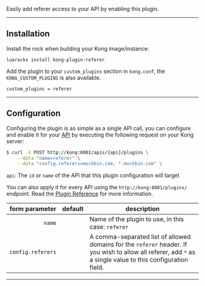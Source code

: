 
Easily add referer access to your API by enabling
this plugin.

----

## Installation

Install the rock when building your Kong image/instance:
```
luarocks install kong-plugin-referer
```

Add the plugin to your `custom_plugins` section in `kong.conf`, the `KONG_CUSTOM_PLUGINS` is also available.

```
custom_plugins = referer
```

----

## Configuration

Configuring the plugin is as simple as a single API call, you can configure and
enable it for your [API][api-object] by executing the following request on your
Kong server:

```bash
$ curl -X POST http://kong:8001/apis/{api}/plugins \
    --data "name=referer" \
    --data "config.referers=mockbin.com, *.mockbin.com" \
```

`api`: The `id` or `name` of the API that this plugin configuration will target

You can also apply it for every API using the `http://kong:8001/plugins/`
endpoint. Read the [Plugin Reference](https://getkong.org/docs/latest/admin-api/#add-plugin) for
more information.

form parameter                             | default | description
---:                                       | ---     | ---
`name`                                     |         | Name of the plugin to use, in this case: `referer`
`config.referers`                           |         | A comma-separated list of allowed domains for the `referer` header. If you wish to allow all referer, add `*` as a single value to this configuration field.

----


[api-object]: https://getkong.org/docs/latest/admin-api/#api-object
